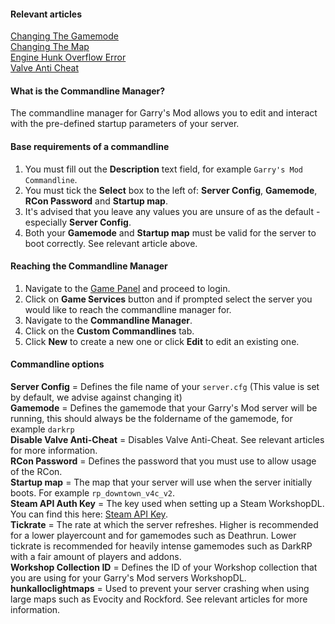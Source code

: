 #### Relevant articles
[Changing The Gamemode](https://help.hexanenetworks.com/garrys-mod/server-configuration/changing-the-gamemode)  
[Changing The Map](https://help.hexanenetworks.com/garrys-mod/server-configuration/changing-the-map)  
[Engine Hunk Overflow Error](https://help.hexanenetworks.com/garrys-mod/debugging/engine-hunk-overflow-error)  
[Valve Anti Cheat](https://support.steampowered.com/kb_article.php?p_faqid=370)  

#### What is the Commandline Manager?
The commandline manager for Garry's Mod allows you to edit and interact with the pre-defined startup parameters of your server.

#### Base requirements of a commandline
1. You must fill out the **Description** text field, for example ``Garry's Mod Commandline``.
2. You must tick the **Select** box to the left of: **Server Config**, **Gamemode**, **RCon Password** and **Startup map**.
3. It's advised that you leave any values you are unsure of as the default - especially **Server Config**.
4. Both your **Gamemode** and **Startup map** must be valid for the server to boot correctly. See relevant article above.

#### Reaching the Commandline Manager
1. Navigate to the [Game Panel](https://hexane.gg) and proceed to login.
2. Click on **Game Services** button and if prompted select the server you would like to reach the commandline manager for.
3. Navigate to the **Commandline Manager**.
4. Click on the **Custom Commandlines** tab.
5. Click **New** to create a new one or click **Edit** to edit an existing one.

#### Commandline options
**Server Config** = Defines the file name of your ``server.cfg`` (This value is set by default, we advise against changing it)  
**Gamemode** = Defines the gamemode that your Garry's Mod server will be running, this should always be the foldername of the gamemode, for example ``darkrp``  
**Disable Valve Anti-Cheat** = Disables Valve Anti-Cheat. See relevant articles for more information.  
**RCon Password** = Defines the password that you must use to allow usage of the RCon.  
**Startup map** = The map that your server will use when the server initially boots. For example ``rp_downtown_v4c_v2``.  
**Steam API Auth Key** = The key used when setting up a Steam WorkshopDL. You can find this here: [Steam API Key](https://steamcommunity.com/dev/apikey).  
**Tickrate** = The rate at which the server refreshes. Higher is recommended for a lower playercount and for gamemodes such as Deathrun. Lower tickrate is recommended for heavily intense gamemodes such as DarkRP with a fair amount of players and addons.  
**Workshop Collection ID** = Defines the ID of your Workshop collection that you are using for your Garry's Mod servers WorkshopDL.  
**hunkalloclightmaps** = Used to prevent your server crashing when using large maps such as Evocity and Rockford. See relevant articles for more information.  
